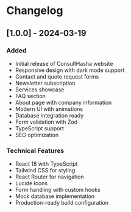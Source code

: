 # Changelog

## [1.0.0] - 2024-03-19

### Added
- Initial release of ConsultHasha website
- Responsive design with dark mode support
- Contact and quote request forms
- Newsletter subscription
- Services showcase
- FAQ section
- About page with company information
- Modern UI with animations
- Database integration ready
- Form validation with Zod
- TypeScript support
- SEO optimization

### Technical Features
- React 18 with TypeScript
- Tailwind CSS for styling
- React Router for navigation
- Lucide Icons
- Form handling with custom hooks
- Mock database implementation
- Production-ready build configuration